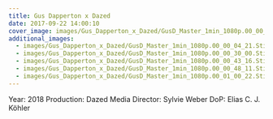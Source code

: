 ```yaml
---
title: Gus Dapperton x Dazed
date: 2017-09-22 14:00:10
cover_image: images/Gus_Dapperton_x_Dazed/GusD_Master_1min_1080p.00_00_06_23.Still005.jpg
additional_images:
  - images/Gus_Dapperton_x_Dazed/GusD_Master_1min_1080p.00_00_04_21.Still004.jpg
  - images/Gus_Dapperton_x_Dazed/GusD_Master_1min_1080p.00_00_30_00.Still018.jpg
  - images/Gus_Dapperton_x_Dazed/GusD_Master_1min_1080p.00_00_43_16.Still024.jpg
  - images/Gus_Dapperton_x_Dazed/GusD_Master_1min_1080p.00_00_48_11.Still025.jpg
  - images/Gus_Dapperton_x_Dazed/GusD_Master_1min_1080p.00_01_00_22.Still030.jpg
---
```


Year: 2018
Production: Dazed Media
Director: Sylvie Weber
DoP: Elias C. J. Köhler
